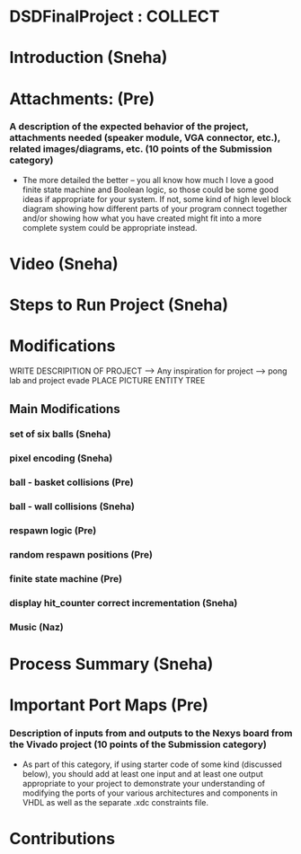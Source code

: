 # DSDFinalProject : COLLECT 

# Introduction (Sneha)


# Attachments: (Pre)
### A description of the expected behavior of the project, attachments needed (speaker module, VGA connector, etc.), related images/diagrams, etc. (10 points of the Submission category)
* The more detailed the better – you all know how much I love a good finite state machine and Boolean logic, so those could be some good ideas if appropriate for your system. If not, some kind of high level block diagram showing how different parts of your program connect together and/or showing how what you have created might fit into a more complete system could be appropriate instead.

# Video (Sneha)

# Steps to Run Project (Sneha)

# Modifications 
WRITE DESCRIPITION OF PROJECT --> Any inspiration for project --> pong lab and project evade 
PLACE PICTURE ENTITY TREE
## Main Modifications 
### set of six balls (Sneha)
### pixel encoding (Sneha)
### ball - basket collisions (Pre)
### ball - wall collisions (Sneha)
### respawn logic (Pre)
### random respawn positions (Pre)
### finite state machine (Pre)
### display hit_counter correct incrementation (Sneha)
### Music (Naz)

# Process Summary (Sneha)

# Important Port Maps (Pre)
### Description of inputs from and outputs to the Nexys board from the Vivado project (10 points of the Submission category)
  * As part of this category, if using starter code of some kind (discussed below), you should add at least one input and at least one output appropriate to your project to demonstrate your understanding of modifying the ports of your various architectures and components in VHDL as well as the separate .xdc constraints file.

# Contributions 



